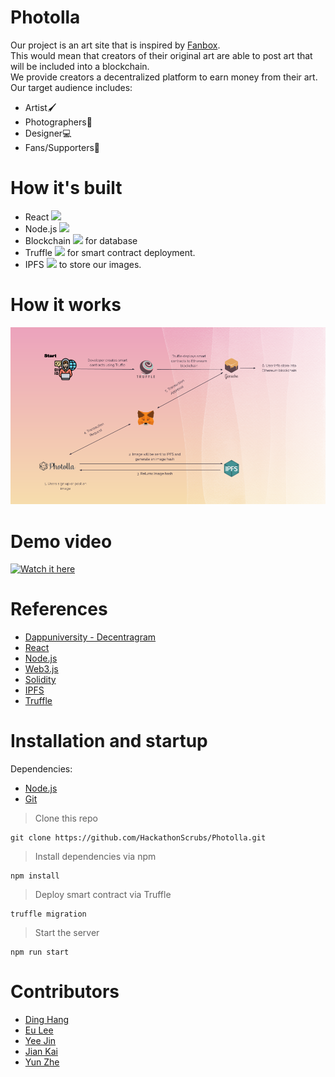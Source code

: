 # Photolla
Our project is an art site that is inspired by [Fanbox](https://www.fanbox.cc). <br>
This would mean that creators of their original art are able to post art that will be included into a blockchain. <br>
We provide creators a decentralized platform to earn money from their art. <br>
Our target audience includes:
* Artist🖌️
* Photographers📸
* Designer💻
* Fans/Supporters🎉

# How it's built
* React <img src="https://cdn.iconscout.com/icon/free/png-16/react-1-282599.png"><br>
* Node.js <img src="https://images.g2crowd.com/uploads/product/image/large_detail/large_detail_f0b606abb6d19089febc9faeeba5bc05/nodejs-development-services.png" width="16"><br>
* Blockchain <img src="https://image.flaticon.com/icons/png/512/1349/1349937.png" width="16"> for database
* Truffle <img src="https://miro.medium.com/max/400/1*P-T7USHsmPYOSBorXAqXYA.png" width="16"> for smart contract deployment.<br>
* IPFS <img src="https://upload.wikimedia.org/wikipedia/commons/1/18/Ipfs-logo-1024-ice-text.png" width="16"> to store our images.

# How it works
<img src="PhotollaDiagram.png">

# Demo video
[![Watch it here](https://img.youtube.com/vi//0.jpg)](https://www.youtube.com/watch?v=)

# References
* [Dappuniversity - Decentragram](https://www.youtube.com/watch?v=8rhueOcTu8k)
* [React](https://reactjs.org/docs)
* [Node.js](https://nodejs.org/en/docs/)
* [Web3.js](https://web3js.readthedocs.io/en/v1.4.0/)
* [Solidity](https://docs.soliditylang.org/en/v0.8.7/)
* [IPFS](https://docs.ipfs.io/)
* [Truffle](https://www.trufflesuite.com/docs)

# Installation and startup
Dependencies:
* [Node.js](https://nodejs.org/en/download/)
* [Git](https://git-scm.com/downloads)

> Clone this repo
```
git clone https://github.com/HackathonScrubs/Photolla.git
```

> Install dependencies via npm
```
npm install
```

> Deploy smart contract via Truffle
```
truffle migration
```

> Start the server
```
npm run start
```

# Contributors
* [Ding Hang](https://github.com/Hanswong42)<br>
* [Eu Lee](https://github.com/42EuLee)<br>
* [Yee Jin](https://github.com/yeejinang)<br>
* [Jian Kai]()<br>
* [Yun Zhe](https://github.com/hooyunzhe)
